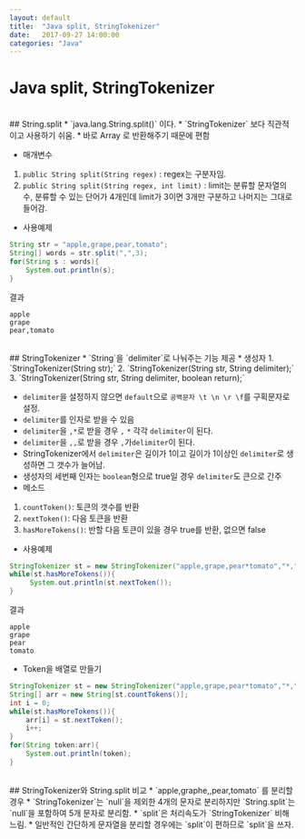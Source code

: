 ```yaml
---
layout: default
title:  "Java split, StringTokenizer"
date:   2017-09-27 14:00:00
categories: "Java"
---
```



# Java split, StringTokenizer

<br>
## String.split
* `java.lang.String.split()` 이다.
* `StringTokenizer` 보다 직관적이고 사용하기 쉬움.
* 바로 Array 로 반환해주기 때문에 편함

* 매개변수
1. `public String split(String regex)` : regex는 구분자임.
2. `public String split(String regex, int limit)` : limit는 분류할 문자열의 수, 분류할 수 있는
단어가 4개인데 limit가 3이면 3개만 구분하고 나머지는 그대로 들어감.

* 사용예제
```java
String str = "apple,grape,pear,tomato";
String[] words = str.split(",",3);
for(String s : words){
    System.out.println(s);
}
```
결과
```
apple
grape
pear,tomato
```


<br>
## StringTokenizer
* `String`을 `delimiter`로 나눠주는 기능 제공
* 생성자
1. `StringTokenizer(String str);`
2. `StringTokenizer(String str, String delimiter);`
3. `StringTokenizer(String str, String delimiter, boolean return);`




* `delimiter`을 설정하지 않으면 `default`으로 `공백문자 \t \n \r \f`를 구획문자로 설정.
* `delimiter`를 인자로 받을 수 있음
* `delimiter`을 `,*`로 받을 경우 `,` `*` 각각 `delimiter`이 된다.
* `delimiter`을 `,,`로 받을 경우 `,`가`delimiter`이 된다.
* StringTokenizer에서 `delimiter`은 길이가 1이고 길이가 1이상인 `delimiter`로 생성하면 그 갯수가 늘어남.
* 생성자의 세번째 인자는 `boolean`형으로 true일 경우 `delimiter`도 큰으로 간주
* 메소드
1. `countToken()`: 토큰의 갯수를 반환
2. `nextToken()`: 다음 토큰을 반환
3. `hasMoreTokens()`: 반할 다음 토큰이 있을 경우 true를 반환, 없으면 false

* 사용예제
```java
StringTokenizer st = new StringTokenizer("apple,grape,pear*tomato","*,");
while(st.hasMoreTokens()){
     System.out.println(st.nextToken());
}
```
결과
```
apple
grape
pear
tomato
```
* Token을 배열로 만들기
```java
StringTokenizer st = new StringTokenizer("apple,grape,pear*tomato","*,");
String[] arr = new String[st.countTokens()];
int i = 0;
while(st.hasMoreTokens()){
    arr[i] = st.nextToken();
    i++;
}
for(String token:arr){
    System.out.println(token);
}
```

<br>
## StringTokenizer와 String.split 비교
* `apple,graphe,,pear,tomato` 를 분리할 경우
* `StringTokenizer`는 `null`을 제외한 4개의 문자로 분리하지만 `String.split`는 `null`을 포함하여 5개 문자로 분리함.
* `split`은 처리속도가 `StringTokenizer` 비해 느림.
* 일반적인 간단하게 문자열을 분리할 경우에는 `split`이 편하므로 `split`을 쓰자.